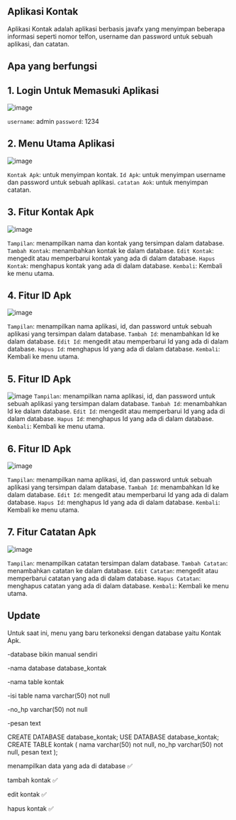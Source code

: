 ## Aplikasi Kontak

Aplikasi Kontak adalah aplikasi berbasis javafx yang menyimpan beberapa informasi seperti nomor telfon, username dan password untuk sebuah aplikasi, dan catatan.

## Apa yang berfungsi

<h2>1. Login Untuk Memasuki Aplikasi</h2>
   
  ![image](https://github.com/user-attachments/assets/229e9de9-95b3-4398-ab55-b04d162258a0)

  `username`: admin
  `password`: 1234

<h2>2. Menu Utama Aplikasi</h2>
   
  ![image](https://github.com/user-attachments/assets/107b12bf-56ce-4074-ac70-743d04a09184)

  `Kontak Apk`: untuk menyimpan kontak.
  `Id Apk`: untuk menyimpan username dan password untuk sebuah aplikasi.
  `catatan Aok`: untuk menyimpan catatan.

<h2>3. Fitur Kontak Apk</h2>
   
  ![image](https://github.com/user-attachments/assets/e2cc8ee1-6977-473b-a6b5-b4153cd7b15f)

  `Tampilan`: menampilkan nama dan kontak yang tersimpan dalam database.
  `Tambah Kontak`: menambahkan kontak ke dalam database.
  `Edit Kontak`: mengedit atau memperbarui kontak yang ada di dalam database.
  `Hapus Kontak`: menghapus kontak yang ada di dalam database.
  `Kembali`: Kembali ke menu utama.

<h2>4. Fitur ID Apk</h2>
   
   ![image](https://github.com/user-attachments/assets/5a7a0ab0-4478-46ec-8f20-2ae95ade1c33)
   
  `Tampilan`: menampilkan nama aplikasi, id, dan password untuk sebuah aplikasi yang tersimpan dalam database.
  `Tambah Id`: menambahkan Id ke dalam database.
  `Edit Id`: mengedit atau memperbarui Id yang ada di dalam database.
  `Hapus Id`: menghapus Id yang ada di dalam database.
  `Kembali`: Kembali ke menu utama.

<h2>5. Fitur ID Apk</h2>
   
   ![image](https://github.com/user-attachments/assets/5a7a0ab0-4478-46ec-8f20-2ae95ade1c33)
  `Tampilan`: menampilkan nama aplikasi, id, dan password untuk sebuah aplikasi yang tersimpan dalam database.
  `Tambah Id`: menambahkan Id ke dalam database.
  `Edit Id`: mengedit atau memperbarui Id yang ada di dalam database.
  `Hapus Id`: menghapus Id yang ada di dalam database.
  `Kembali`: Kembali ke menu utama.

<h2>6. Fitur ID Apk</h2>
   
   ![image](https://github.com/user-attachments/assets/5a7a0ab0-4478-46ec-8f20-2ae95ade1c33)
   
  `Tampilan`: menampilkan nama aplikasi, id, dan password untuk sebuah aplikasi yang tersimpan dalam database.
  `Tambah Id`: menambahkan Id ke dalam database.
  `Edit Id`: mengedit atau memperbarui Id yang ada di dalam database.
  `Hapus Id`: menghapus Id yang ada di dalam database.
  `Kembali`: Kembali ke menu utama.

<h2>7. Fitur Catatan Apk</h2>
   
   ![image](https://github.com/user-attachments/assets/537edcf1-7891-4659-a878-2c8c397f5dba)

  `Tampilan`: menampilkan catatan tersimpan dalam database.
  `Tambah Catatan`: menambahkan catatan ke dalam database.
  `Edit Catatan`: mengedit atau memperbarui catatan yang ada di dalam database.
  `Hapus Catatan`: menghapus catatan yang ada di dalam database.
  `Kembali`: Kembali ke menu utama.

## Update
Untuk saat ini, menu yang baru terkoneksi dengan database yaitu Kontak Apk.

-database bikin manual sendiri

-nama database database_kontak

-nama table kontak

-isi table nama varchar(50) not null

-no_hp varchar(50) not null

-pesan text

CREATE DATABASE database_kontak;
USE DATABASE database_kontak;
CREATE TABLE kontak (
nama varchar(50) not null,
no_hp varchar(50) not null,
pesan text
);

menampilkan data yang ada di database ✅

tambah kontak ✅

edit kontak ✅

hapus kontak ✅

